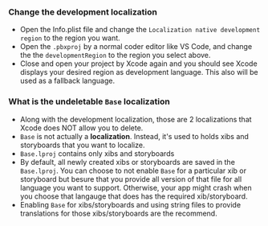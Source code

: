 ### Change the development localization
- Open the Info.plist file and change the `Localization native development region` to the region you want.
- Open the `.pbxproj` by a normal coder editor like VS Code, and change the the `developmentRegion` to the region you select above.
- Close and open your project by Xcode again and you should see Xcode displays your desired region as development language. This also will be used as a fallback language.

### What is the undeletable `Base` localization
- Along with the development localization, those are 2 localizations that Xcode does NOT allow you to delete.
- `Base` is not actually a __localization__. Instead, it's used to holds xibs and storyboards that you want to localize.
- `Base.lproj` contains only xibs and storyboards
- By default, all newly created xibs or storyboards are saved in the `Base.lproj`. You can choose to not enable `Base` for a particular xib or storyboard but besure that you provide all version of that file for all language you want to support. Otherwise, your app might crash when you choose that langauge that does has the required xib/storyboard.
- Enabling `Base` for xibs/storyboards and using string files to provide translations for those xibs/storyboards are the recommend.
